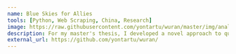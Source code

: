 ```yaml
---
name: Blue Skies for Allies
tools: [Python, Web Scraping, China, Research]
image: https://raw.githubusercontent.com/yontartu/wuran/master/img/analysis/16_top_21_estimates.png
description: For my master's thesis, I developed a novel approach to quantifying China's foreign affairs using air pollution particulate matter data.
external_url: https://github.com/yontartu/wuran/
---
```

